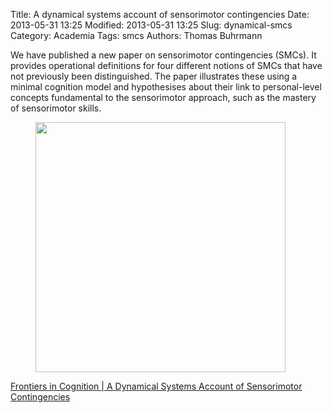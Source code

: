 Title: A dynamical systems account of sensorimotor contingencies
Date: 2013-05-31 13:25
Modified: 2013-05-31 13:25
Slug: dynamical-smcs
Category: Academia
Tags: smcs
Authors: Thomas Buhrmann

We have published a new paper on sensorimotor contingencies (SMCs). It provides operational definitions for four different notions of SMCs that have not previously been distinguished. The paper illustrates these using a minimal cognition model and hypothesises about their link to personal-level concepts fundamental to the sensorimotor approach, such as the mastery of sensorimotor skills.

<figure>
<a href="http://journal.frontiersin.org/Journal/10.3389/fpsyg.2013.00285/full"><img src="http://www.frontiersin.org/files/Articles/49706/fpsyg-04-00285-HTML/image_m/fpsyg-04-00285-g004.jpg" style="width: 400px"/></a>
</figure>

<a href="http://journal.frontiersin.org/Journal/10.3389/fpsyg.2013.00285/full">Frontiers in Cognition | A Dynamical Systems Account of Sensorimotor Contingencies</a>

